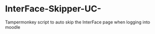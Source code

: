 # InterFace-Skipper-UC-
Tampermonkey script to auto skip the InterFace page when logging into moodle

